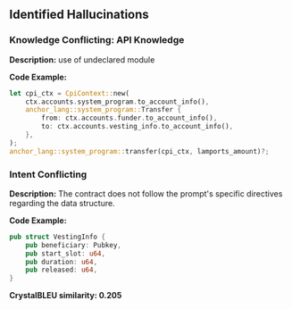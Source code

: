 ## Identified Hallucinations

### Knowledge Conflicting: API Knowledge
**Description:** 
use of undeclared module

**Code Example:**
```rust
let cpi_ctx = CpiContext::new(
    ctx.accounts.system_program.to_account_info(),
    anchor_lang::system_program::Transfer {
        from: ctx.accounts.funder.to_account_info(),
        to: ctx.accounts.vesting_info.to_account_info(),
    },
);
anchor_lang::system_program::transfer(cpi_ctx, lamports_amount)?;

```

### Intent Conflicting
**Description:** 
The contract does not follow the prompt's specific directives regarding the data structure.

**Code Example:**
```rust
pub struct VestingInfo {
    pub beneficiary: Pubkey,
    pub start_slot: u64,
    pub duration: u64,
    pub released: u64,
}
```

**CrystalBLEU similarity: 0.205** 
